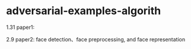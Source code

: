 ﻿# adversarial-examples-algorith
1.31
paper1:

2.9
paper2:
face detection、face preprocessing, and face representation
